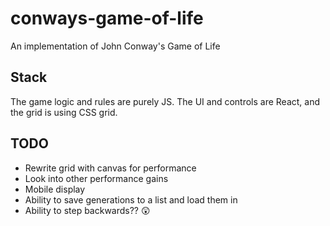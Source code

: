 # conways-game-of-life

An implementation of John Conway's Game of Life

## Stack

The game logic and rules are purely JS. The UI and controls are React, and the grid is using CSS grid.

## TODO

- Rewrite grid with canvas for performance
- Look into other performance gains
- Mobile display
- Ability to save generations to a list and load them in
- Ability to step backwards?? 😲
